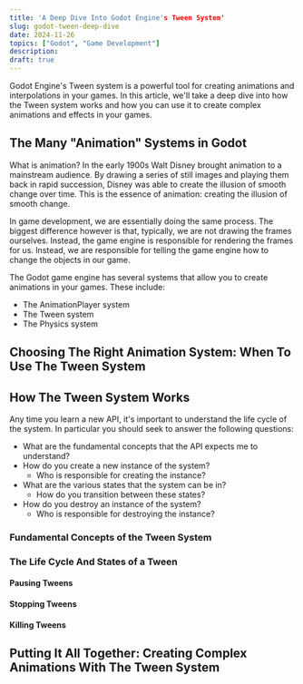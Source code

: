 ```yaml
---
title: 'A Deep Dive Into Godot Engine's Tween System'
slug: godot-tween-deep-dive
date: 2024-11-26
topics: ["Godot", "Game Development"]
description: 
draft: true
---
```


Godot Engine's Tween system is a powerful tool for creating animations and interpolations in your games. In this article, we'll take a deep dive into how the Tween system works and how you can use it to create complex animations and effects in your games.

## The Many "Animation" Systems in Godot
What is animation? In the early 1900s Walt Disney brought animation to a mainstream audience. By drawing a series of still images and playing them back in rapid succession, Disney was able to create the illusion of smooth change over time. This is the essence of animation: creating the illusion of smooth change. 

In game development, we are essentially doing the same process. The biggest difference however is that, typically, we are not drawing the frames ourselves. Instead, the game engine is responsible for rendering the frames for us. Instead, we are responsible for telling the game engine how to change the objects in our game.

The Godot game engine has several systems that allow you to create animations in your games. These include:
- The AnimationPlayer system
- The Tween system
- The Physics system

## Choosing The Right Animation System: When To Use The Tween System


## How The Tween System Works
Any time you learn a new API, it's important to understand the life cycle of the system. In particular you should seek to answer the following questions: 
- What are the fundamental concepts that the API expects me to understand? 
- How do you create a new instance of the system?
  - Who is responsible for creating the instance?
- What are the various states that the system can be in?
  - How do you transition between these states?
- How do you destroy an instance of the system?
  - Who is responsible for destroying the instance?

### Fundamental Concepts of the Tween System


### The Life Cycle And States of a Tween

#### Pausing Tweens

#### Stopping Tweens

#### Killing Tweens

## Putting It All Together: Creating Complex Animations With The Tween System